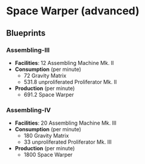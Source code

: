 # Space Warper (advanced)

## Blueprints

### Assembling-III

- **Facilities**: 12 Assembling Machine Mk. II
- **Consumption** (per minute)
	- 72 Gravity Matrix
	- 531.8 unproliferated Proliferator Mk. II
- **Production**  (per minute)
	- 691.2 Space Warper

### Assembling-IV

- **Facilities**: 20 Assembling Machine Mk. III
- **Consumption** (per minute)
	- 180 Gravity Matrix
	- 33 unproliferated Proliferator Mk. III
- **Production** (per minute)
	- 1800 Space Warper
